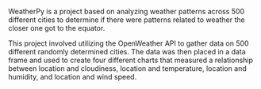 WeatherPy is a project based on analyzing weather patterns across 500 different cities to determine if there were patterns related to weather the closer one got to the equator.

This project involved utilizing the OpenWeather API to gather data on 500 different randomly determined cities. The data was then placed in a data frame and used to create four different charts that measured a relationship between location and cloudiness, location and temperature, location and humidity, and location and wind speed.

